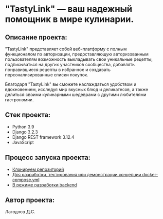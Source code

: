 # "TastyLink" — ваш надежный помощник в мире кулинарии.

## Описание проекта:
"TastyLink" представляет собой веб-платформу с полным функционалом по авторизации, предоставляющую авторизованным пользователям возможность выкладывать свои уникальные рецепты, подписываться на других участников сообщества, добавлять понравившиеся рецепты в избранное и создавать персонализированные списки покупок.

Благодаря "TastyLink" вы сможете наслаждаться удобством и вдохновением, исследуя мир вкусных блюд и деликатесов, а также делиться своими кулинарными шедеврами с другими любителями гастрономии.

## Стек проекта:
- Python 3.9
- Django 3.2.3
- Django REST framework 3.12.4
- JavaScript

## Процесс запуска проекта:
- [Клонируем репозиторий](https://github.com/lagodmi/foodgram-project-react.git)
- [Для разработки, тестирования или демонстрации концепции docker-compose.yml](README/docker.md)
- [В режиме разработки backend](README/develop.md)
## Автор проекта:
Лагоднов Д.С.

